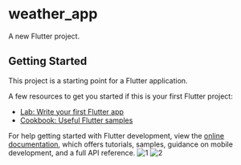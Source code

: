 # weather_app

A new Flutter project.

## Getting Started

This project is a starting point for a Flutter application.

A few resources to get you started if this is your first Flutter project:

- [Lab: Write your first Flutter app](https://docs.flutter.dev/get-started/codelab)
- [Cookbook: Useful Flutter samples](https://docs.flutter.dev/cookbook)

For help getting started with Flutter development, view the
[online documentation](https://docs.flutter.dev/), which offers tutorials,
samples, guidance on mobile development, and a full API reference.
![1](https://github.com/user-attachments/assets/ce72df63-d675-41c3-90f8-18b700900abf)
![2](https://github.com/user-attachments/assets/7897b914-f68d-4ff1-8c76-07c3f26fcc9f)
